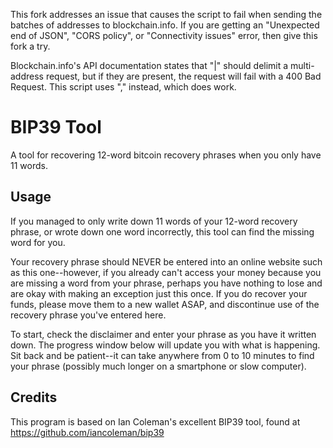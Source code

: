This fork addresses an issue that causes the script to fail when sending the batches of addresses to blockchain.info. If you are getting an "Unexpected end of JSON", "CORS policy", or "Connectivity issues" error, then give this fork a try. 

Blockchain.info's API documentation states that "|" should delimit a multi-address request, but if they are present, the request will fail with a 400 Bad Request. This script uses "," instead, which does work.

# BIP39 Tool

A tool for recovering 12-word bitcoin recovery phrases when you only have 11 words.

## Usage

If you managed to only write down 11 words of your 12-word recovery phrase, or wrote down one word incorrectly, this tool can find the missing word for you.

Your recovery phrase should NEVER be entered into an online website such as this one--however, if you already can't access your money because you are missing a word from your phrase, perhaps you have nothing to lose and are okay with making an exception just this once. If you do recover your funds, please move them to a new wallet ASAP, and discontinue use of the recovery phrase you've entered here.

To start, check the disclaimer and enter your phrase as you have it written down. The progress window below will update you with what is happening. Sit back and be patient--it can take anywhere from 0 to 10 minutes to find your phrase (possibly much longer on a smartphone or slow computer).

## Credits

This program is based on Ian Coleman's excellent BIP39 tool, found at https://github.com/iancoleman/bip39
